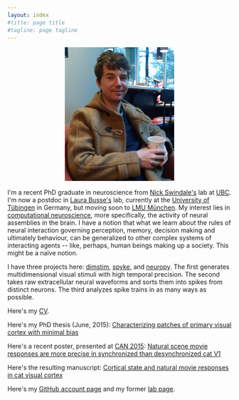 ```yaml
---
layout: index
#title: page title
#tagline: page tagline
---
```


<p align="center">
<img src="images/martin.jpg" alt="Smiley avatar" height="300">
</p>

I'm a recent PhD graduate in neuroscience from [Nick Swindale's](http://swindale.ecc.ubc.ca)
lab at [UBC](http://ubc.ca). I'm now a postdoc in [Laura
Busse's](http://www.cin.uni-tuebingen.de/research/research-groups/junior-research-groups/cortical-circuits-of-visual-perception/research-directions.html)
lab, currently at the [University of Tübingen](https://www.uni-tuebingen.de/en.html) in
Germany, but moving soon to [LMU München](http://www.en.biologie.uni-muenchen.de). My interest
lies in [computational
neuroscience](https://en.wikipedia.org/wiki/Computational_neuroscience), more specifically,
the activity of neural assemblies in the brain. I have a notion that what we learn about the
rules of neural interaction governing perception, memory, decision making and ultimately
behaviour, can be generalized to other complex systems of interacting agents -- like, perhaps,
human beings making up a society. This might be a naïve notion.

I have three projects here: [dimstim](http://dimstim.github.io),
[spyke](http://spyke.github.io), and [neuropy](http://neuropy.github.io). The first generates
multidimensional visual stimuli with high temporal precision. The second takes raw
extracellular neural waveforms and sorts them into spikes from distinct neurons. The third
analyzes spike trains in as many ways as possible.

Here's my [CV](CV.pdf).

Here's my PhD thesis (June, 2015): [Characterizing patches of primary visual cortex with
minimal bias](mspacek_thesis.pdf)

Here's a recent poster, presented at [CAN 2015](http://can-acn.org/meeting2015): [Natural
scene movie responses are more precise in synchronized than desynchronized cat
V1](CAN_2015_poster.pdf)

Here's the resulting manuscript: [Cortical state and natural movie responses in cat visual
cortex](http://dx.doi.org/10.1101/031765)

Here's my [GitHub account page](http://github.com/mspacek) and my former [lab
page](http://swindale.ecc.ubc.ca/MartinSpacek).
